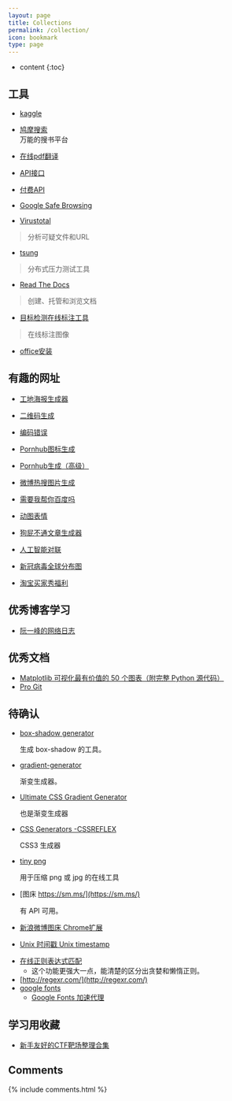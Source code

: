 ```yaml
---
layout: page
title: Collections
permalink: /collection/
icon: bookmark
type: page
---
```


* content
{:toc}

## 工具

- [kaggle](https://www.kaggle.com/datasets)
- [鸠摩搜索](https://www.jiumodiary.com/)  
万能的搜书平台
- [在线pdf翻译](https://www.onlinedoctranslator.com/zh-CN/)

- [API接口](https://api.66mz8.com/)
- [付费API](https://www.apishop.net)

- [Google Safe Browsing](https://safebrowsing.google.com/)
- [Virustotal ](https://www.virustotal.com/gui/home/upload)  
> 分析可疑文件和URL

- [tsung](http://tsung.erlang-projects.org/)
> 分布式压力测试工具


- [Read The Docs](https://readthedocs.org/)
> 创建、托管和浏览文档

- [目标检测在线标注工具](https://www.makesense.ai/)
> 在线标注图像

- [office安装](https://otp.landian.vip/zh-cn/)
## 有趣的网址

- [工地海报生成器](https://m.photofunia.com/categories/all_effects/reconstruction)
- [二维码生成](https://cli.im/mob)
- [编码错误](https://www.qqxiuzi.cn/zh/luanma/)
- [Pornhub图标生成](https://lab.bangbang93.com/porn-hub)
- [Pornhub生成（高级）](https://logoly.pro/#/vertical-ph)
- [微博热搜图片生成](http://wb.newbfun.com/resou/main.html)
- [需要我帮你百度吗](https://lmbtfy.cn/)
- [动图表情](https://app.xuty.tk/static/app/index.html)
- [狗屁不通文章生成器](https://suulnnka.github.io/BullshitGenerator/index.html)
- [人工智能对联](https://ai.binwang.me/couplet/)

- [新冠病毒全球分布图](https://coronavirus.app/)

- [淘宝买家秀福利](https://api.66mz8.com/document/rand.tbimg.php)

## 优秀博客学习

- [阮一峰的网络日志](http://www.ruanyifeng.com/blog/)




## 优秀文档

- [Matplotlib 可视化最有价值的 50 个图表（附完整 Python 源代码）](https://zhuanlan.zhihu.com/p/53308606)
- [Pro Git](https://www.progit.cn/)

## 待确认

* [box-shadow generator](http://www.cssmatic.com/box-shadow)

    生成 box-shadow 的工具。

* [gradient-generator](http://www.cssmatic.com/gradient-generator)

    渐变生成器。

* [Ultimate CSS Gradient Generator](http://www.colorzilla.com/gradient-editor/)

    也是渐变生成器

* [CSS Generators -CSSREFLEX](http://www.cssreflex.com/css-generators/)

    CSS3 生成器

- [tiny png](https://tinypng.com/)

    用于压缩 png 或 jpg 的在线工具

* [图床 https://sm.ms/](https://sm.ms/)

    有 API 可用。

* [新浪微博图床 Chrome扩展](https://github.com/Suxiaogang/WeiboPicBed)

* [Unix 时间戳 Unix timestamp](http://tool.chinaz.com/Tools/unixtime.aspx)

- [在线正则表达式匹配](https://regex101.com/)
    - 这个功能更强大一点，能清楚的区分出贪婪和懒惰正则。
- [http://regexr.com/](http://regexr.com/)
- [google fonts](https://fonts.google.com/)
  - [Google Fonts 加速代理](https://fengmk2.com/blog/2016/google-fonts-mirror)




## 学习用收藏

- [新手友好的CTF靶场整理合集](https://neversec.top/20190404/%E6%96%B0%E6%89%8B%E5%8F%8B%E5%A5%BD%E7%9A%84CTF%E9%9D%B6%E5%9C%BA%E6%95%B4%E7%90%86%E5%90%88%E9%9B%86.html)
## Comments

{% include comments.html %}
